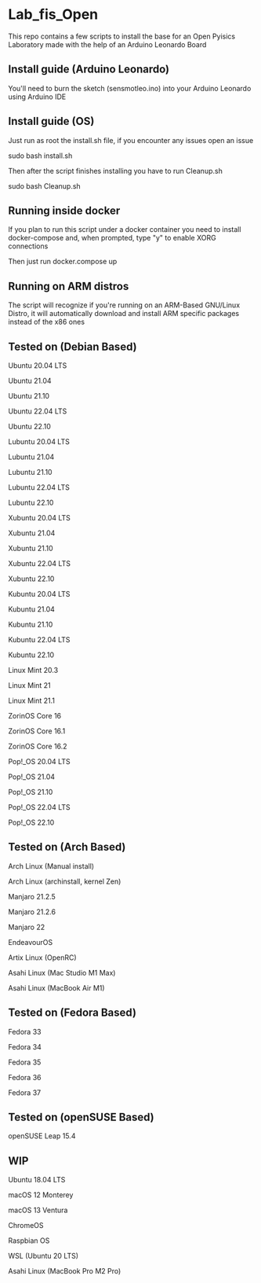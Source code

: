 # Lab_fis_Open
This repo contains a few scripts to install the base for an Open Pyisics Laboratory made with the help of an Arduino Leonardo Board

## Install guide (Arduino Leonardo)
You'll need to burn the sketch (sensmotleo.ino) into your Arduino Leonardo using Arduino IDE

## Install guide (OS)
Just run as root the install.sh file, if you encounter any issues open an issue

sudo bash install.sh

Then after the script finishes installing you have to run Cleanup.sh

sudo bash Cleanup.sh

## Running inside docker
If you plan to run this script under a docker container you need to install docker-compose and, when prompted, type "y" to enable XORG connections

Then just run docker.compose up

## Running on ARM distros

The script will recognize if you're running on an ARM-Based GNU/Linux Distro, it will automatically download and install ARM specific packages instead of the x86 ones

## Tested on (Debian Based)

Ubuntu 20.04 LTS

Ubuntu 21.04

Ubuntu 21.10

Ubuntu 22.04 LTS

Ubuntu 22.10

Lubuntu 20.04 LTS

Lubuntu 21.04

Lubuntu 21.10

Lubuntu 22.04 LTS

Lubuntu 22.10

Xubuntu 20.04 LTS

Xubuntu 21.04

Xubuntu 21.10

Xubuntu 22.04 LTS

Xubuntu 22.10

Kubuntu 20.04 LTS

Kubuntu 21.04

Kubuntu 21.10

Kubuntu 22.04 LTS

Kubuntu 22.10

Linux Mint 20.3

Linux Mint 21

Linux Mint 21.1

ZorinOS Core 16

ZorinOS Core 16.1

ZorinOS Core 16.2

Pop!_OS 20.04 LTS

Pop!_OS 21.04

Pop!_OS 21.10

Pop!_OS 22.04 LTS

Pop!_OS 22.10

## Tested on (Arch Based)

Arch Linux (Manual install)

Arch Linux (archinstall, kernel Zen)

Manjaro 21.2.5

Manjaro 21.2.6

Manjaro 22

EndeavourOS

Artix Linux (OpenRC)

Asahi Linux (Mac Studio M1 Max)

Asahi Linux (MacBook Air M1)

## Tested on (Fedora Based)

Fedora 33

Fedora 34

Fedora 35

Fedora 36

Fedora 37

## Tested on (openSUSE Based)

openSUSE Leap 15.4

## WIP

Ubuntu 18.04 LTS

macOS 12 Monterey

macOS 13 Ventura

ChromeOS

Raspbian OS

WSL (Ubuntu 20 LTS)

Asahi Linux (MacBook Pro M2 Pro)
